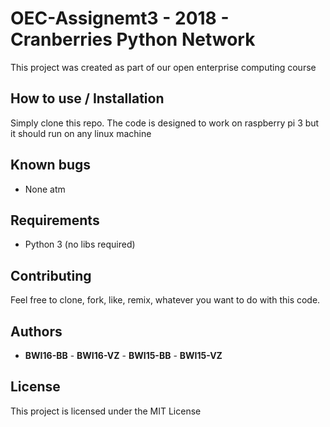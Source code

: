 # OEC-Assignemt3 - 2018 - Cranberries Python Network

This project was created as part of our open enterprise computing course

## How to use / Installation

Simply clone this repo. The code is designed to work on raspberry pi 3 but it should run on any linux machine

## Known bugs
* None atm

## Requirements

* Python 3 (no libs required)

## Contributing

Feel free to clone, fork, like, remix, whatever you want to do with this code.

## Authors

* **BWI16-BB** - **BWI16-VZ** - **BWI15-BB** - **BWI15-VZ**


## License

This project is licensed under the MIT License

